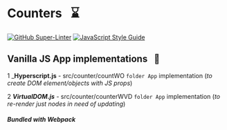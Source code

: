 # Counters &nbsp; :hourglass:

[![GitHub Super-Linter](https://github.com/stefan22/counterFP/workflows/Lint%20Code%20Base/badge.svg)](https://github.com/marketplace/actions/super-linter) [![JavaScript Style Guide](https://img.shields.io/badge/code_style-standard-brightgreen.svg)](https:/github.com/stefan22/counterFP.git)


## Vanilla JS App implementations &nbsp; :pill:

1 ___Hyperscript.js__ - src/counter/countWO `folder App` implementation (_to create DOM element/objects with JS props_)

2 ___VirtualDOM.js___ - src/counter/counterWVD `folder App` implementation  (_to re-render just nodes in need of updating_)

##### Bundled with Webpack
